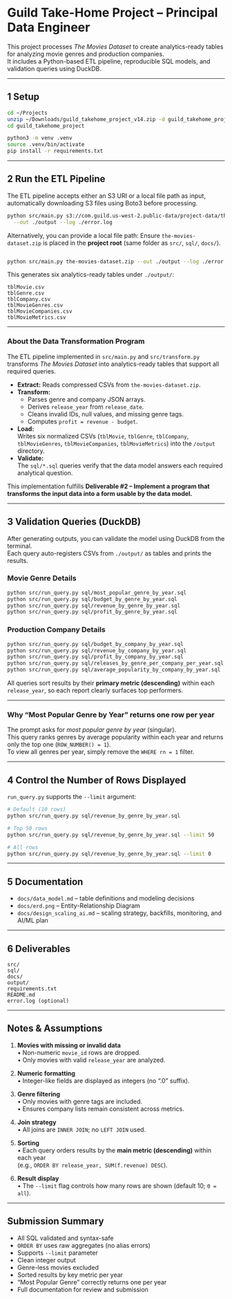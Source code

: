 # Guild Take-Home Project – Principal Data Engineer

This project processes *The Movies Dataset* to create analytics-ready tables for analyzing movie genres and production companies.  
It includes a Python-based ETL pipeline, reproducible SQL models, and validation queries using DuckDB.

---

## 1 Setup

```bash
cd ~/Projects
unzip ~/Downloads/guild_takehome_project_v14.zip -d guild_takehome_project
cd guild_takehome_project

python3 -m venv .venv
source .venv/bin/activate
pip install -r requirements.txt
```

---

## 2 Run the ETL Pipeline
The ETL pipeline accepts either an S3 URI or a local file path as input, automatically downloading S3 files using Boto3 before processing.

```bash
python src/main.py s3://com.guild.us-west-2.public-data/project-data/the-movies-dataset.zip \
  --out ./output --log ./error.log
```

Alternatively, you can provide a local file path:
Ensure `the-movies-dataset.zip` is placed in the **project root** (same folder as `src/`, `sql/`, `docs/`).
```bash

python src/main.py the-movies-dataset.zip --out ./output --log ./error.log

```
This generates six analytics-ready tables under `./output/`:

```
tblMovie.csv
tblGenre.csv
tblCompany.csv
tblMovieGenres.csv
tblMovieCompanies.csv
tblMovieMetrics.csv
```

---

### About the Data Transformation Program

The ETL pipeline implemented in `src/main.py` and `src/transform.py` transforms *The Movies Dataset* into analytics-ready tables that support all required queries.  

- **Extract:** Reads compressed CSVs from `the-movies-dataset.zip`.  
- **Transform:**  
  - Parses genre and company JSON arrays.  
  - Derives `release_year` from `release_date`.  
  - Cleans invalid IDs, null values, and missing genre tags.  
  - Computes `profit = revenue - budget`.  
- **Load:**  
  Writes six normalized CSVs (`tblMovie`, `tblGenre`, `tblCompany`, `tblMovieGenres`, `tblMovieCompanies`, `tblMovieMetrics`) into the `/output` directory.  
- **Validate:**  
  The `sql/*.sql` queries verify that the data model answers each required analytical question.  

This implementation fulfills **Deliverable #2 – Implement a program that transforms the input data into a form usable by the data model.**

---
## 3 Validation Queries (DuckDB)

After generating outputs, you can validate the model using DuckDB from the terminal.  
Each query auto-registers CSVs from `./output/` as tables and prints the results.

### Movie Genre Details
```bash
python src/run_query.py sql/most_popular_genre_by_year.sql
python src/run_query.py sql/budget_by_genre_by_year.sql
python src/run_query.py sql/revenue_by_genre_by_year.sql
python src/run_query.py sql/profit_by_genre_by_year.sql
```

### Production Company Details
```bash
python src/run_query.py sql/budget_by_company_by_year.sql
python src/run_query.py sql/revenue_by_company_by_year.sql
python src/run_query.py sql/profit_by_company_by_year.sql
python src/run_query.py sql/releases_by_genre_per_company_per_year.sql
python src/run_query.py sql/average_popularity_by_company_by_year.sql
```

All queries sort results by their **primary metric (descending)** within each `release_year`, so each report clearly surfaces top performers.

---

### Why “Most Popular Genre by Year” returns one row per year

The prompt asks for *most popular genre by year* (singular).  
This query ranks genres by average popularity within each year and returns only the top one (`ROW_NUMBER() = 1`).  
To view all genres per year, simply remove the `WHERE rn = 1` filter.

---

## 4 Control the Number of Rows Displayed

`run_query.py` supports the `--limit` argument:

```bash
# Default (10 rows)
python src/run_query.py sql/revenue_by_genre_by_year.sql

# Top 50 rows
python src/run_query.py sql/revenue_by_genre_by_year.sql --limit 50

# All rows
python src/run_query.py sql/revenue_by_genre_by_year.sql --limit 0
```

---

## 5 Documentation

- `docs/data_model.md` – table definitions and modeling decisions  
- `docs/erd.png` – Entity-Relationship Diagram  
- `docs/design_scaling_ai.md` – scaling strategy, backfills, monitoring, and AI/ML plan  

---

## 6 Deliverables

```
src/
sql/
docs/
output/
requirements.txt
README.md
error.log (optional)
```

---

## Notes & Assumptions

1. **Movies with missing or invalid data**  
   • Non-numeric `movie_id` rows are dropped.  
   • Only movies with valid `release_year` are analyzed.  

2. **Numeric formatting**  
   • Integer-like fields are displayed as integers (no “.0” suffix).  

3. **Genre filtering**  
   • Only movies with genre tags are included.  
   • Ensures company lists remain consistent across metrics.  

4. **Join strategy**  
   • All joins are `INNER JOIN`; no `LEFT JOIN` used.  

5. **Sorting**  
   • Each query orders results by the **main metric (descending)** within each year   
     (e.g., `ORDER BY release_year, SUM(f.revenue) DESC`).  

6. **Result display**  
   • The `--limit` flag controls how many rows are shown (default 10; `0 = all`).  

---

## Submission Summary

- All SQL validated and syntax-safe  
- `ORDER BY` uses raw aggregates (no alias errors)  
- Supports `--limit` parameter  
- Clean integer output  
- Genre-less movies excluded  
- Sorted results by key metric per year  
- “Most Popular Genre” correctly returns one per year  
- Full documentation for review and submission
